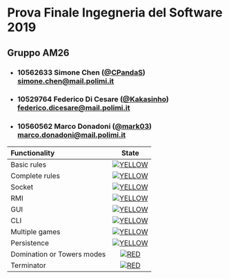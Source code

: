 # Prova Finale Ingegneria del Software 2019
## Gruppo AM26

- ###   10562633    Simone Chen ([@CPandaS](https://github.com/CPandaS))<br>simone.chen@mail.polimi.it
- ###   10529764    Federico Di Cesare ([@Kakasinho](https://github.com/Kakasinho))<br>federico.dicesare@mail.polimi.it
- ###   10560562    Marco Donadoni ([@mark03](https://github.com/mark03))<br>marco.donadoni@mail.polimi.it

| Functionality | State |
|:-----------------------|:------------------------------------:|
| Basic rules | [![YELLOW](https://placehold.it/15/fdd00/fdd00)](#) |
| Complete rules | [![YELLOW](https://placehold.it/15/fdd00/fdd00)](#) |
| Socket | [![YELLOW](https://placehold.it/15/fdd00/fdd00)](#) |
| RMI | [![YELLOW](https://placehold.it/15/fdd00/fdd00)](#) |
| GUI | [![YELLOW](https://placehold.it/15/fdd00/fdd00)](#) |
| CLI | [![YELLOW](https://placehold.it/15/fdd00/fdd00)](#) |
| Multiple games | [![YELLOW](https://placehold.it/15/fdd00/fdd00)](#) |
| Persistence | [![YELLOW](https://placehold.it/15/fdd00/fdd00)](#) |
| Domination or Towers modes | [![RED](https://placehold.it/15/f03c15/f03c15)](#) |
| Terminator | [![RED](https://placehold.it/15/f03c15/f03c15)](#) |

<!--
[![RED](https://placehold.it/15/f03c15/f03c15)](#)
[![YELLOW](https://placehold.it/15/ffdd00/ffdd00)](#)
[![GREEN](https://placehold.it/15/44bb44/44bb44)](#)
-->
